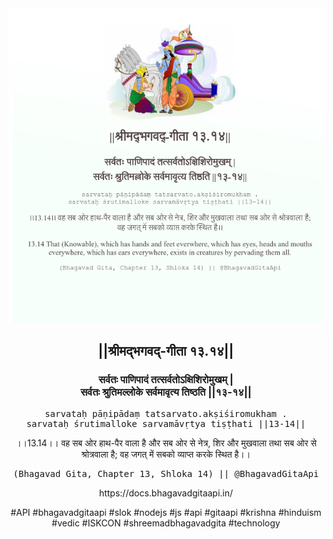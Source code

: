 <img src="../../asset/BG_13_14.png"/>
<center><h2>||श्रीमद्‍भगवद्‍-गीता १३.१४||</h2>
<h3>सर्वतः पाणिपादं तत्सर्वतोऽक्षिशिरोमुखम् |<br/>सर्वतः श्रुतिमल्लोके सर्वमावृत्य तिष्ठति ||१३-१४||</h3>
<pre>sarvataḥ pāṇipādaṃ tatsarvato.akṣiśiromukham .<br/>sarvataḥ śrutimalloke sarvamāvṛtya tiṣṭhati ||13-14||</pre>
<p>।।13.14।। वह सब ओर हाथ-पैर वाला है और सब ओर से नेत्र, शिर और मुखवाला तथा सब ओर से श्रोत्रवाला है; वह जगत् में सबको व्याप्त करके स्थित है।।</p>
<pre>(Bhagavad Gita, Chapter 13, Shloka 14) || @BhagavadGitaApi</pre><p>https://docs.bhagavadgitaapi.in/</p><p>#API #bhagavadgitaapi #slok #nodejs #js #api #gitaapi #krishna #hinduism #vedic #ISKCON #shreemadbhagavadgita #technology</p></center>